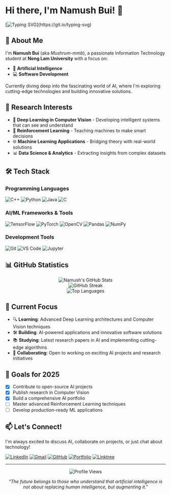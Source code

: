 # Hi there, I'm Namush Bui! 👋

[![Typing SVG](https://readme-typing-svg.herokuapp.com?font=Fira+Code&pause=1000&color=58A6FF&width=435&lines=AI+%26+Software+Development+Student;Deep+Learning+Enthusiast;Computer+Vision+Explorer;Always+learning+something+new!)](https://git.io/typing-svg)

## 🚀 About Me

I'm **Namush Bui** (aka *Mushrum-mmb*), a passionate Information Technology student at **Nong Lam University** with a focus on:
- 🤖 **Artificial Intelligence**
- 💻 **Software Development**

Currently diving deep into the fascinating world of AI, where I'm exploring cutting-edge technologies and building innovative solutions.

## 🔬 Research Interests

- 🧠 **Deep Learning in Computer Vision** - Developing intelligent systems that can see and understand
- 🎯 **Reinforcement Learning** - Teaching machines to make smart decisions
- 🌐 **Machine Learning Applications** - Bridging theory with real-world solutions
- 📊 **Data Science & Analytics** - Extracting insights from complex datasets

## 🛠️ Tech Stack

### Programming Languages
![C++](https://img.shields.io/badge/C%2B%2B-00599C?style=for-the-badge&logo=c%2B%2B&logoColor=white)
![Python](https://img.shields.io/badge/Python-FFD43B?style=for-the-badge&logo=python&logoColor=blue)
![Java](https://img.shields.io/badge/Java-ED8B00?style=for-the-badge&logo=openjdk&logoColor=white)
![C](https://img.shields.io/badge/C-00599C?style=for-the-badge&logo=c&logoColor=white)

### AI/ML Frameworks & Tools
![TensorFlow](https://img.shields.io/badge/TensorFlow-FF6F00?style=for-the-badge&logo=tensorflow&logoColor=white)
![PyTorch](https://img.shields.io/badge/PyTorch-EE4C2C?style=for-the-badge&logo=pytorch&logoColor=white)
![OpenCV](https://img.shields.io/badge/OpenCV-27338e?style=for-the-badge&logo=OpenCV&logoColor=white)
![Pandas](https://img.shields.io/badge/Pandas-2C2D72?style=for-the-badge&logo=pandas&logoColor=white)
![NumPy](https://img.shields.io/badge/Numpy-777BB4?style=for-the-badge&logo=numpy&logoColor=white)

### Development Tools
![Git](https://img.shields.io/badge/Git-F05032?style=for-the-badge&logo=git&logoColor=white)
![VS Code](https://img.shields.io/badge/VS_Code-0078D4?style=for-the-badge&logo=visual%20studio%20code&logoColor=white)
![Jupyter](https://img.shields.io/badge/Jupyter-F37626.svg?&style=for-the-badge&logo=Jupyter&logoColor=white)

## 📊 GitHub Statistics

<div align="center">
  <img src="https://github-readme-stats-git-masterrstaa-rickstaa.vercel.app/api?username=Mushrum-mmb&show_icons=true&theme=tokyonight&hide=contribs,prs,issues" alt="Namush's GitHub Stats" />
</div>

<div align="center">
  <img src="https://github-readme-streak-stats.herokuapp.com/?user=Mushrum-mmb&theme=tokyonight" alt="GitHub Streak" />
</div>

<div align="center">
  <img src="https://github-readme-stats.vercel.app/api/top-langs/?username=Mushrum-mmb&layout=compact&theme=tokyonight" alt="Top Languages" />
</div>

## 🌟 Current Focus

- 🔍 **Learning**: Advanced Deep Learning architectures and Computer Vision techniques
- 🛠️ **Building**: AI-powered applications and innovative software solutions  
- 📚 **Studying**: Latest research papers in AI and implementing cutting-edge algorithms
- 🤝 **Collaborating**: Open to working on exciting AI projects and research initiatives

## 🎯 Goals for 2025

- [x] Contribute to open-source AI projects
- [x] Publish research in Computer Vision
- [x] Build a comprehensive AI portfolio
- [ ] Master advanced Reinforcement Learning techniques
- [ ] Develop production-ready ML applications

## 📫 Let's Connect!

I'm always excited to discuss AI, collaborate on projects, or just chat about technology!

[![LinkedIn](https://img.shields.io/badge/LinkedIn-0077B5?style=for-the-badge&logo=linkedin&logoColor=white)](https://www.linkedin.com/in/namush-bui-555948335/)
[![Gmail](https://img.shields.io/badge/Gmail-D14836?style=for-the-badge&logo=gmail&logoColor=white)](mailto:nambnp30@gmail.com)
[![GitHub](https://img.shields.io/badge/GitHub-100000?style=for-the-badge&logo=github&logoColor=white)](https://github.com/Mushrum-mmb)
[![Portfolio](https://img.shields.io/badge/🌐_Portfolio-mushrum--mmb.github.io-FF6B6B?style=for-the-badge)](https://mushrum-mmb.github.io/)
[![Linktree](https://img.shields.io/badge/🌳_Linktree-All_Links-39E09B?style=for-the-badge)](https://linktr.ee/Namush)

---

<div align="center">
  <img src="https://komarev.com/ghpvc/?username=Mushrum-mmb&color=blueviolet&style=flat-square&label=Profile+Views" alt="Profile Views" />
</div>

<div align="center">
  
  *"The future belongs to those who understand that artificial intelligence is not about replacing human intelligence, but augmenting it."*
  
</div>
